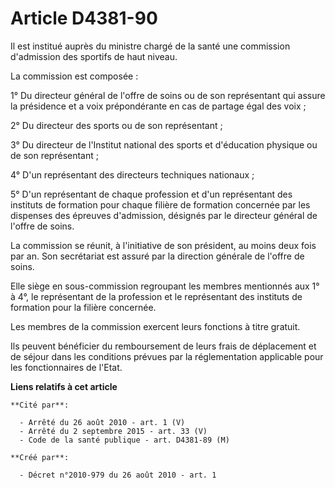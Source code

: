 # Article D4381-90

Il est institué auprès du ministre chargé de la santé une commission d'admission des sportifs de haut niveau. 

La commission est composée : 

1° Du directeur général de l'offre de soins ou de son représentant qui assure la présidence et a voix prépondérante en cas de
partage égal des voix ; 

2° Du directeur des sports ou de son représentant ; 

3° Du directeur de l'Institut national des sports et d'éducation physique ou de son représentant ; 

4° D'un représentant des directeurs techniques nationaux ; 

5° D'un représentant de chaque profession et d'un représentant des instituts de formation pour chaque filière de formation
concernée par les dispenses des épreuves d'admission, désignés par le directeur général de l'offre de soins. 

La commission se réunit, à l'initiative de son président, au moins deux fois par an. Son secrétariat est assuré par la
direction générale de l'offre de soins. 

Elle siège en sous-commission regroupant les membres mentionnés aux 1° à 4°, le représentant de la profession et le
représentant des instituts de formation pour la filière concernée. 

Les membres de la commission exercent leurs fonctions à titre gratuit. 

Ils peuvent bénéficier du remboursement de leurs frais de déplacement et de séjour dans les conditions prévues par la
réglementation applicable pour les fonctionnaires de l'Etat.

**Liens relatifs à cet article**

	**Cité par**:

	  - Arrêté du 26 août 2010 - art. 1 (V)
	  - Arrêté du 2 septembre 2015 - art. 33 (V)
	  - Code de la santé publique - art. D4381-89 (M)

	**Créé par**:

	  - Décret n°2010-979 du 26 août 2010 - art. 1
